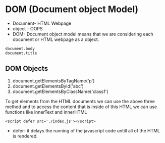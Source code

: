 # DOM (Document object Model)

- Document- HTML Webpage
- object - OOPS 
- DOM- Document object model means that we are considering each document or HTML webpage as a object.

```
document.body
document.title
```

## DOM Objects

1. document.getElementsByTagName('p')
2. document.getElementsById('abc')
3. document.getElementsByClassName('class1')


To get elements from the HTML documents we can use the above three method and to access the content that is inside of this HTML we can use functions like innerText and innerHTML
```
<script defer src='./index.js'></script>
```

- defer- it delays the running of the javascript code untill all of the HTML is rendered.